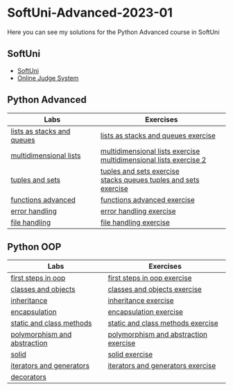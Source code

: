 # SoftUni-Advanced-2023-01
 Here you can see my solutions for the Python Advanced course in SoftUni
## SoftUni
- <a href="https://softuni.bg/">SoftUni</a>
- <a href="https://judge.softuni.org/Contests/#!/List/ByCategory/196/Python-Advanced">Online Judge System</a>
## Python Advanced
| Labs | Exercises|
| ---- | --------- |
| [lists as stacks and queues](https://github.com/DanieII/SoftUni-Advanced-2023-01/tree/main/advanced/lists_as_stacks_and_queues) | [lists as stacks and queues exercise](https://github.com/DanieII/SoftUni-Advanced-2023-01/tree/main/advanced/lists_as_stacks_and_queues_exercise) |
| [multidimensional lists](https://github.com/DanieII/SoftUni-Advanced-2023-01/tree/main/advanced/multidimensional_lists) | [multidimensional lists exercise](https://github.com/DanieII/SoftUni-Advanced-2023-01/tree/main/advanced/multidimensional_lists_exercise) <br> [multidimensional lists exercise 2](https://github.com/DanieII/SoftUni-Advanced-2023-01/tree/main/advanced/multidimensional_lists_exercise_2) |
| [tuples and sets](https://github.com/DanieII/SoftUni-Advanced-2023-01/tree/main/advanced/tuples_and_sets) | [tuples and sets exercise](https://github.com/DanieII/SoftUni-Advanced-2023-01/tree/main/advanced/tuples_and_sets_exercise) <br> [stacks queues tuples and sets exercise](https://github.com/DanieII/SoftUni-Advanced-2023-01/tree/main/advanced/stacks_queues_tuples_and_sets_exercise) |
| [functions advanced](https://github.com/DanieII/SoftUni-Advanced-2023-01/tree/main/advanced/functions_advanced) | [functions advanced exercise](https://github.com/DanieII/SoftUni-Advanced-2023-01/tree/main/advanced/functions_advanced_exercise) |
| [error handling](https://github.com/DanieII/SoftUni-Advanced-2023-01/tree/main/advanced/error_handling) | [error handling exercise](https://github.com/DanieII/SoftUni-Advanced-2023-01/tree/main/advanced/error_handling_exercise) |
| [file handling](https://github.com/DanieII/SoftUni-Advanced-2023-01/tree/main/advanced/file_handling) | [file handling exercise](https://github.com/DanieII/SoftUni-Advanced-2023-01/tree/main/advanced/file_handling_exercise) |

## Python OOP
| Labs | Exercises|
| ---- | --------- |
| [first steps in oop](https://github.com/DanieII/SoftUni-Advanced-2023-01/tree/main/oop/first_steps_in_oop) | [first steps in oop exercise](https://github.com/DanieII/SoftUni-Advanced-2023-01/tree/main/oop/first_steps_in_oop_exercise) |
| [classes and objects](https://github.com/DanieII/SoftUni-Advanced-2023-01/tree/main/oop/classes_and_objects) | [classes and objects exercise](https://github.com/DanieII/SoftUni-Advanced-2023-01/tree/main/oop/classes_and_objects_exercise) |
| [inheritance](https://github.com/DanieII/SoftUni-Advanced-2023-01/tree/main/oop/inheritance) | [inheritance exercise](https://github.com/DanieII/SoftUni-Advanced-2023-01/tree/main/oop) |
| [encapsulation](https://github.com/DanieII/SoftUni-Advanced-2023-01/tree/main/oop/encapsulation) | [encapsulation exercise](https://github.com/DanieII/SoftUni-Advanced-2023-01/tree/main/oop/encapsulation_exercise) |
| [static and class methods](https://github.com/DanieII/SoftUni-Advanced-2023-01/tree/main/oop/static_and_class_methods) | [static and class methods exercise](https://github.com/DanieII/SoftUni-Advanced-2023-01/tree/main/oop/static_and_class_methods_exercise) |
| [polymorphism and abstraction](https://github.com/DanieII/SoftUni-Advanced-2023-01/tree/main/oop/polymorphism_and_abstraction) | [polymorphism and abstraction exercise](https://github.com/DanieII/SoftUni-Advanced-2023-01/tree/main/oop/polymorphism_and_abstraction_exercise) |
| [solid](https://github.com/DanieII/SoftUni-Advanced-2023-01/tree/main/oop/solid) | [solid exercise](https://github.com/DanieII/SoftUni-Advanced-2023-01/tree/main/oop/solid_exercise) |
| [iterators and generators](https://github.com/DanieII/SoftUni-Advanced-2023-01/tree/main/oop/iterators_and_generators) | [iterators and generators exercise](https://github.com/DanieII/SoftUni-Advanced-2023-01/tree/main/oop/iterators_and_generators_exercise) |
| [decorators](https://github.com/DanieII/SoftUni-Advanced-2023-01/tree/main/oop/decorators)
